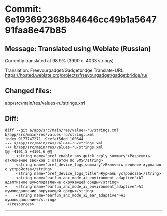 # Commit: 6e193692368b84646cc49b1a564791faa8e47b85
## Message: Translated using Weblate (Russian)

Currently translated at 98.9% (3990 of 4033 strings)

Translation: Freeyourgadget/Gadgetbridge
Translate-URL: https://hosted.weblate.org/projects/freeyourgadget/gadgetbridge/ru/
## Changed files:
app/src/main/res/values-ru/strings.xml

## Diff:
```
diff --git a/app/src/main/res/values-ru/strings.xml b/app/src/main/res/values-ru/strings.xml
index 9177747271..9cefaf5ded 100644
--- a/app/src/main/res/values-ru/strings.xml
+++ b/app/src/main/res/values-ru/strings.xml
@@ -4101,5 +4101,6 @@
     <string name="pref_enable_sms_quick_reply_summary">Разрешить отклонение звонков с ответом по SMS</string>
     <string name="pref_device_logs_summary">Включить ведение журналов с устройства</string>
     <string name="pref_device_logs_title">Журналы устройства</string>
-    <string name="earfun_anc_mode_ai_environment_adaptive">AI адаптивное шумоподавление окружающей среды</string>
+    <string name="earfun_anc_mode_ai_environment_adaptive">AI шумоподавление окружающей среды</string>
+    <string name="earfun_anc_mode_ai_ear_adaptive">AI шумоподавление</string>
 </resources>
```
-----------------------------------
